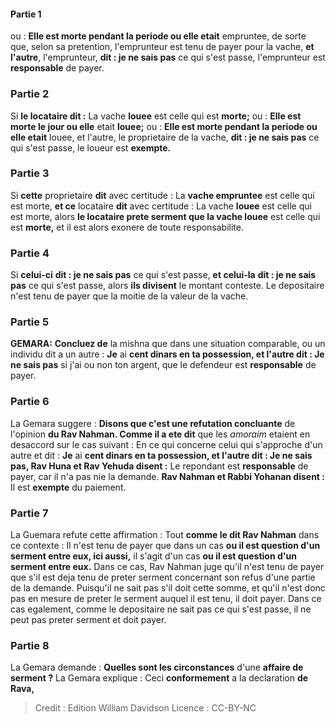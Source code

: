 
#### Partie 1
ou : <b>Elle est morte pendant la periode ou elle etait</b> empruntee,</b> de sorte que, selon sa pretention, l'emprunteur est tenu de payer pour la vache, <b>et l'autre</b>, l'emprunteur, <b>dit : je ne sais pas</b> ce qui s'est passe, l'emprunteur est <b>responsable</b> de payer.

### Partie 2
Si <b>le locataire dit :</b> La vache <b>louee</b> est celle qui est <b>morte;</b> ou : <b>Elle est morte le jour ou elle</b> etait <b>louee;</b> ou : <b>Elle est morte pendant la periode ou elle etait</b> louee, et l'autre</b>, le proprietaire de la vache, <b>dit : je ne sais pas</b> ce qui s'est passe, le loueur est <b>exempte.</b>

### Partie 3
Si <b>cette</b> proprietaire <b>dit</b> avec certitude : La <b>vache empruntee</b> est celle qui est morte, <b>et ce</b> locataire <b>dit</b> avec certitude : La vache <b>louee</b> est celle qui est morte, alors <b>le locataire prete serment que la vache louee</b> est celle qui est <b>morte,</b> et il est alors exonere de toute responsabilite.

### Partie 4
Si <b>celui-ci</b> <b>dit : je ne sais pas</b> ce qui s'est passe, <b>et celui-la</b> <b>dit : je ne sais pas</b> ce qui s'est passe, alors <b>ils divisent</b> le montant conteste. Le depositaire n'est tenu de payer que la moitie de la valeur de la vache.

### Partie 5
<strong>GEMARA:</strong> <b>Concluez de</b> la mishna que dans une situation comparable, ou un individu dit a un autre : <b>Je</b> ai <b>cent dinars en ta possession, et l'autre dit : Je ne sais pas</b> si j'ai ou non ton argent, que le defendeur est <b>responsable</b> de payer.

### Partie 6
La Gemara suggere : <b>Disons que c'est une refutation concluante</b> de l'opinion <b>du Rav Nahman. Comme il a ete dit</b> que les <i>amoraim</i> etaient en desaccord sur le cas suivant : En ce qui concerne celui qui s'approche d'un autre et dit : <b>Je</b> ai <b>cent dinars en ta possession, et l'autre dit : Je ne sais pas, Rav Huna et Rav Yehuda disent :</b> Le repondant est <b>responsable</b> de payer, car il n'a pas nie la demande. <b>Rav Nahman et Rabbi Yohanan disent :</b> Il est <b>exempte</b> du paiement.

### Partie 7
La Guemara refute cette affirmation : Tout <b>comme le dit Rav Nahman</b> dans ce contexte : Il n'est tenu de payer que dans un cas <b>ou il est question d'un serment entre eux, ici aussi,</b> il s'agit d'un cas <b>ou il est question d'un serment entre eux.</b> Dans ce cas, Rav Nahman juge qu'il n'est tenu de payer que s'il est deja tenu de preter serment concernant son refus d'une partie de la demande. Puisqu'il ne sait pas s'il doit cette somme, et qu'il n'est donc pas en mesure de preter le serment auquel il est tenu, il doit payer. Dans ce cas egalement, comme le depositaire ne sait pas ce qui s'est passe, il ne peut pas preter serment et doit payer.

### Partie 8
La Gemara demande : <b>Quelles sont les circonstances</b> d'une <b>affaire de serment ?</b> La Gemara explique : Ceci <b>conformement</b> a la declaration <b>de Rava,</b>

>Credit : Edition William Davidson
>Licence : CC-BY-NC